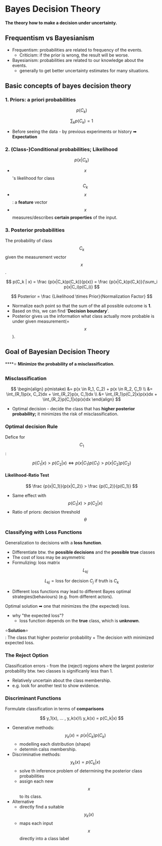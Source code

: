 # Bayes Decision Theory

#### The theory how to make a decision under uncertainty.

## Frequentism vs Bayesianism

* Frequentism: probabilities are related to frequency of the events.
  * Criticism: if the prior is wrong, the result will be worse.
* Bayesianism: probabilities are related to our knowledge about the events.
  * generally to get better uncertainty estimates for many situations.

## Basic concepts of bayes decision theory

### 1. Priors: a priori probabilities

$$
p(C_k)
$$

$$
\sum_kp(C_k)=1
$$

* Before seeing the data - by previous experiments or history ➡ **Expectation**

### 2. \(Class-\)Conditional probabilities; Likelihood

$$
p(x|C_k)
$$

* $$x$$ 's likelihood for class $$C_k$$ 
* $$x$$ : a **feature** vector
* $$x$$ measures/describes **certain properties** of the input.

### 3. Posterior probabilities

The probability of class $$C_k$$ given the measurement vector $$x$$.

$$
p(C_k | x) = \frac {p(x|C_k)p(C_k)}{p(x)} = \frac {p(x|C_k)p(C_k)}{\sum_i p(x|C_i)p(C_i)}
$$

$$
Posterior = \frac {Likelihood \times Prior}{Normalization Factor}
$$

* Normalize each point so that the sum of the all possible outcome is **1**.
* Based on this, we can find '**Decision boundary**'.
* Posterior gives us the information what class actually more probable is under given measurement\(=$$x$$\).

## Goal of Bayesian Decision Theory

\*\*\*\*⭐ **Minimize the probability of a misclassification**.

### Misclassification

$$
\begin{align}
p(mistake) &= p(x \in R_1, C_2) + p(x \in R_2, C_1) \\ &= \int_{R_1}p(x, C_2)dx + \int_{R_2}p(x, C_1)dx \\ &= \int_{R_1}p(C_2|x)p(x)dx + \int_{R_2}p(C_1|x)p(x)dx
\end{align}
$$

* Optimal decision - decide the class that has **higher posterior probability;** it minimizes the risk of misclassification.

### Optimal decision Rule

Defice for $$C_1$$:

$$
p(C_1|x) > p(C_2|x)
\Leftrightarrow p(x|C_1)p(C_1) > p(x|C_2)p(C_2)
$$

#### Likelihood-Ratio Test

$$
\frac {p(x|C_1)}{p(x|C_2)} > \frac {p(C_2)}{p(C_1)}
$$

* Same effect with $$p(C_1|x) > p(C_2|x)$$ 
* Ratio of priors: decision threshold $$\theta$$ 

### Classifying with Loss Functions

Generalization to decisions with a **loss function**.

* Differentiate btw. the **possible decisions** and the **possible true** classes
* The cost of loss may be asymmetric
* Formulizing: loss matrix $$L_{kj}$$ 

$$
L_{kj} = \text{loss for decision } C_j \text{ if truth is }C_k
$$

* Different loss functions may lead to different Bayes optimal strategies\(behaviours\) \(e.g. from different actors\).

Optimal solution ➡ one that minimizes the \(the expected\) loss.

* why "the expected loss"?
  * loss function depends on the **true** class, which is **unknown**.

⭐**Solution**⭐   
: The class that higher posterior probability + The decision with minimized expected loss.

### The Reject Option

Classification errors - from the \(reject\) regions where the largest posterior probability btw. two classes is significanly less than 1.

* Relatively uncertain about the class membership.
* e.g. look for another test to show evidence.

### Discriminant Functions

Formulate classification in terms of **comparisons**

$$
y_1(x), ... , y_k(x)\\
y_k(x) = p(C_k|x)
$$

* Generative methods: $$y_k(x) \propto p(x|C_k)p(C_k)$$ 
  * modelling each distribution \(shape\)
  * determin calss membership.
* Discriminative methods: $$y_k(x) = p(C_k|x)$$ 
  * solve th inference problem of determining the posterior class probabilities
  * assign each new $$x$$ to its class.
* Alternative
  * directly find a suitable $$y_k(x)$$ 
  * maps each input $$x$$ directly into a class label 

